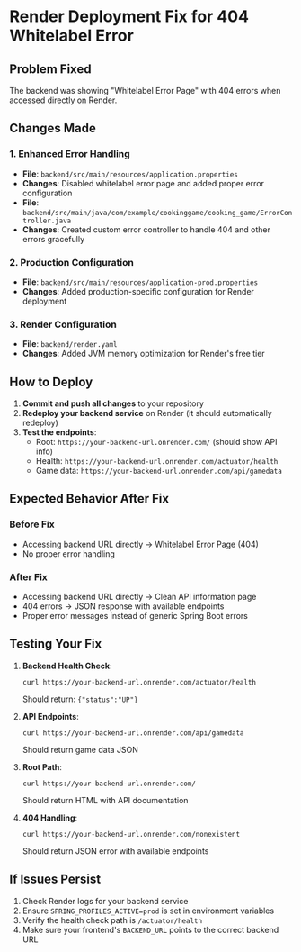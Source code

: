 # Render Deployment Fix for 404 Whitelabel Error

## Problem Fixed
The backend was showing "Whitelabel Error Page" with 404 errors when accessed directly on Render.

## Changes Made

### 1. Enhanced Error Handling
- **File**: `backend/src/main/resources/application.properties`
- **Changes**: Disabled whitelabel error page and added proper error configuration
- **File**: `backend/src/main/java/com/example/cookinggame/cooking_game/ErrorController.java`
- **Changes**: Created custom error controller to handle 404 and other errors gracefully

### 2. Production Configuration
- **File**: `backend/src/main/resources/application-prod.properties`
- **Changes**: Added production-specific configuration for Render deployment

### 3. Render Configuration
- **File**: `backend/render.yaml`
- **Changes**: Added JVM memory optimization for Render's free tier

## How to Deploy

1. **Commit and push all changes** to your repository
2. **Redeploy your backend service** on Render (it should automatically redeploy)
3. **Test the endpoints**:
   - Root: `https://your-backend-url.onrender.com/` (should show API info)
   - Health: `https://your-backend-url.onrender.com/actuator/health`
   - Game data: `https://your-backend-url.onrender.com/api/gamedata`

## Expected Behavior After Fix

### Before Fix
- Accessing backend URL directly → Whitelabel Error Page (404)
- No proper error handling

### After Fix
- Accessing backend URL directly → Clean API information page
- 404 errors → JSON response with available endpoints
- Proper error messages instead of generic Spring Boot errors

## Testing Your Fix

1. **Backend Health Check**:
   ```
   curl https://your-backend-url.onrender.com/actuator/health
   ```
   Should return: `{"status":"UP"}`

2. **API Endpoints**:
   ```
   curl https://your-backend-url.onrender.com/api/gamedata
   ```
   Should return game data JSON

3. **Root Path**:
   ```
   curl https://your-backend-url.onrender.com/
   ```
   Should return HTML with API documentation

4. **404 Handling**:
   ```
   curl https://your-backend-url.onrender.com/nonexistent
   ```
   Should return JSON error with available endpoints

## If Issues Persist

1. Check Render logs for your backend service
2. Ensure `SPRING_PROFILES_ACTIVE=prod` is set in environment variables
3. Verify the health check path is `/actuator/health`
4. Make sure your frontend's `BACKEND_URL` points to the correct backend URL
